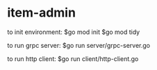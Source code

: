 # item-admin
to init environment:
$go mod init
$go mod tidy

to run grpc server:
$go run server/grpc-server.go

to run http client:
$go run client/http-client.go
